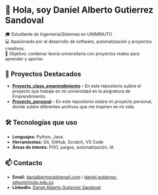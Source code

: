 # 👋 Hola, soy Daniel Alberto Gutierrez Sandoval

🎓 Estudiante de Ingeniería/Sistemas en UNIMINUTO  
💻 Apasionado por el desarrollo de software, automatización y proyectos creativos.  
🚀 Objetivo: combinar teoría universitaria con proyectos reales para aprender y aportar.

## 📌 Proyectos Destacados
- **[Proyecto_clase_emprendimiento](https://github.com/DaniGut21/Unimunuto/tree/9c6b07bda2586aee2d31bd844c2c57c581103532/Proyecto_emprendimiento)** – En este repositorio subire el proyecto que trabaje en mi universidad en la asignatura de Emprendimiento.
- **[Proyecto_personal](https://github.com/DaniGut21/Unimunuto/tree/97c748c18c29f15ad7eab4c06c63c1cc4b4355a9/Proyecto_personal)** – En este repositorio estara mi proyecto personal, donde subire diferentes archivos que me inspiren en mi vida.

## 🛠 Tecnologías que uso
- **Lenguajes:** Python, Java.
- **Herramientas:** Git, GitHub, Scratch, VS Code
- **Áreas de interés:** POO, juegos, automatización, IA

## 📫 Contacto
- **Email:** danialbertogut@gmail.com  /  daniel.gutierrez-s@uniminuto.edu.co
- **LinkedIn:** [Daniel Alberto Gutierrez Sandoval](https://linkedin.com/in/daniel-alberto-guti%C3%A9rrez-sandoval-3bb721370?utm_source=share&utm_campaign=share_via&utm_content=profile&utm_medium=android_app ) 
